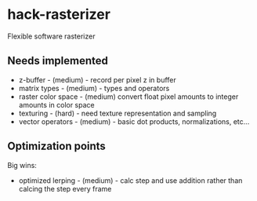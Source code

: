 # hack-rasterizer
Flexible software rasterizer

## Needs implemented
- z-buffer - (medium) - record per pixel z in buffer
- matrix types - (medium) - types and operators
- raster color space - (medium) convert float pixel amounts to integer amounts in color space
- texturing - (hard) - need texture representation and sampling
- vector operators - (medium) - basic dot products, normalizations, etc...

## Optimization points

Big wins:
- optimized lerping - (medium) - calc step and use addition rather than calcing the step every frame
